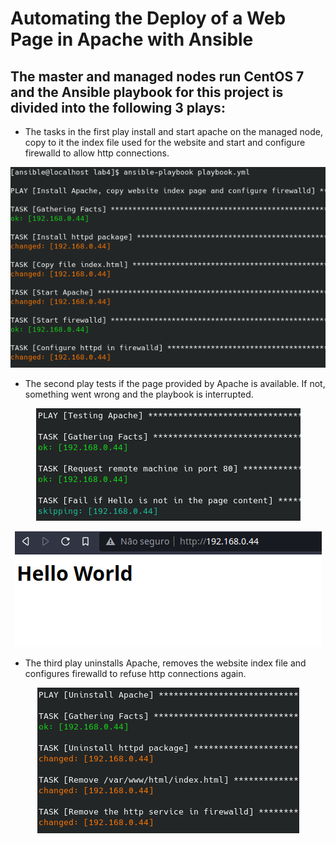 # Automating the Deploy of a Web Page in Apache with Ansible

## The master and managed nodes run CentOS 7 and the Ansible playbook for this project is divided into the following 3 plays:

* The tasks in the first play install and start apache on the managed node, copy to it the index file used for the website and start and configure firewalld to allow http connections.

<p align="center">
  <img src="images/play1.png"/>
</p>

* The second play tests if the page provided by Apache is available. If not, something went wrong and the playbook is interrupted.

<p align="center">
  <img src="images/play2.png"/>
</p>

<p align="center">
  <img src="images/page.png"/>
</p>

* The third play uninstalls Apache, removes the website index file and configures firewalld to refuse http connections again.

<p align="center">
  <img src="images/play3.png"/>
</p>
